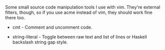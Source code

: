Some small source code manipulation tools I use with vim.  They're external
filters, though, so if you use acme instead of vim, they should work fine there
too.

- cmt - Comment and uncomment code.

- string-literal - Toggle between raw text and list of lines or Haskell
backslash string gap style.
